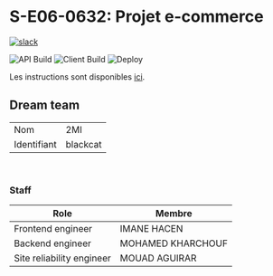# S-E06-0632: Projet e-commerce

[![slack](https://img.shields.io/badge/slack-join-yellow.svg?logo=slack)](https://join.slack.com/t/cerim1ecommer-qy81374/shared_invite/zt-1hgh8de7q-v1Mb4g6rwPH6yNzmU7bKNA)


![API Build](https://github.com/iammouadagr/ceri-m1-ecommerce-2022/actions/workflows/backend-ci.yaml/badge.svg)
![Client Build](https://github.com/iammouadagr/ceri-m1-ecommerce-2022/actions/workflows/frontend-ci.yaml/badge.svg)
![Deploy](https://github.com/iammouadagr/ceri-m1-ecommerce-2022/actions/workflows/deployment.yaml/badge.svg)

Les instructions sont disponibles [ici](https://github.com/Faylixe/ceri-m1-ecommerce-2022/tree/main/docs).

## Dream team
|             |          |
| ----------- | -------- |
| Nom         | 2MI      |
| Identifiant | blackcat |

<br>

### Staff

| Role                      | Membre            |
| ------------------------- | ----------------- |
| Frontend engineer         | IMANE HACEN       |
| Backend engineer          | MOHAMED KHARCHOUF |
| Site reliability engineer | MOUAD AGUIRAR     |

